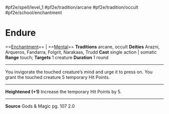 #pf2e/spell/level_1 #pf2e/tradition/arcane #pf2e/tradition/occult #pf2e/school/enchantment 
# Endure
==[Enchantment](../../../Traits/Enchantment.md)== | ==[Mental](../../../Traits/Mental.md)==
**Traditions** arcane, occult
**Deities** Arazni, Arqueros, Fandarra, Folgrit, Narakaas, Trudd
**Cast** single action | somatic
**Range** touch; **Targets** 1 creature
**Duration** 1 round

---
You invigorate the touched creature’s mind and urge it to press on. You grant the touched creature 5 temporary Hit Points.

---
**Heightened (+1)** Increase the temporary Hit Points by 5.

---
**Source** Gods & Magic pg. 107 2.0